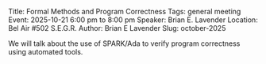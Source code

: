 Title: Formal Methods and Program Correctness
Tags: general meeting
Event: 2025-10-21 6:00 pm to 8:00 pm
Speaker: Brian E. Lavender
Location: Bel Air #502 S.E.G.R.
Author: Brian E Lavender
Slug: october-2025

We will talk about the use of SPARK/Ada to verify program correctness using automated tools. 

